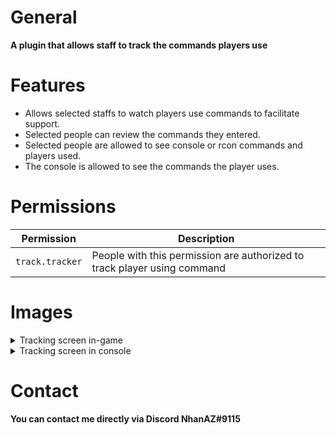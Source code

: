 # General
**A plugin that allows staff to track the commands players use**

# Features
- Allows selected staffs to watch players use commands to facilitate support.
- Selected people can review the commands they entered.
- Selected people are allowed to see console or rcon commands and players used.
- The console is allowed to see the commands the player uses.

# Permissions
| Permission      | Description                                                              |
| ----------------| ------------------------------------------------------------------------ |
| `track.tracker` | People with this permission are authorized to track player using command |

<!--
# TODO
- [X] Save the history of players using the command.
- [X] Convert tracking notifications to Unicode fonts
- [X] Log the use of commands used by players.
- [ ] UI Form for editing config.
- [ ] Connect with Discord.
- [ ] Connect with Messenger?
- [ ] Add related statistical data.
- [ ] Sign Track.
- [ ] Etc...
-->

# Images

<details> <summary>Tracking screen in-game</summary> <img src="https://github.com/NhanAZ/Images/blob/master/handlefont.jpg"/> </details>

<details> <summary>Tracking screen in console</summary> <img src="https://github.com/NhanAZ/Images/blob/master/incls.png"/> </details>

# Contact
**You can contact me directly via Discord NhanAZ#9115**
